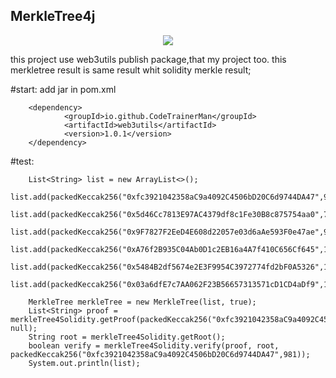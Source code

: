 ## MerkleTree4j
<p align="center">
    <img src="https://img.shields.io/badge/JDK-1.8+-green.svg">
</p>

this project use web3utils publish package,that my project too. this merkletree result is same result whit solidity merkle result;

#start:  add jar in pom.xml

        <dependency>
                <groupId>io.github.CodeTrainerMan</groupId>
                <artifactId>web3utils</artifactId>
                <version>1.0.1</version>
        </dependency>
 
 #test:
 
        List<String> list = new ArrayList<>();
        list.add(packedKeccak256("0xfc3921042358aC9a4092C4506bD20C6d9744DA47",981));
        list.add(packedKeccak256("0x5d46Cc7813E97AC4379df8c1Fe30B8c875754aa0",711));
        list.add(packedKeccak256("0x9F7827F2EeD4E608d22057e03d6aAe593F0e47ae",9));
        list.add(packedKeccak256("0xA76f2B935C04Ab0D1c2EB16a4A7f410C656Cf645",1));
        list.add(packedKeccak256("0x5484B2df5674e2E3F9954C3972774fd2bF0A5326",170));
        list.add(packedKeccak256("0x03a6dfE7c7AA062F23B56657313571cD1CD4aDf9",1057));

        MerkleTree merkleTree = new MerkleTree(list, true);
        List<String> proof = merkleTree4Solidity.getProof(packedKeccak256("0xfc3921042358aC9a4092C4506bD20C6d9744DA47",981), null);
        String root = merkleTree4Solidity.getRoot();
        boolean verify = merkleTree4Solidity.verify(proof, root, packedKeccak256("0xfc3921042358aC9a4092C4506bD20C6d9744DA47",981));
        System.out.println(list);
